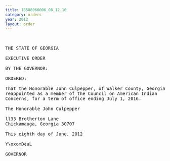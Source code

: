 ```yaml
---
title: 18588060006_08_12_10
category: orders
year: 2012
layout: order
---
```


<pre> 

THE STATE OF GEORGIA

EXECUTIVE ORDER

BY THE GOVERNOR:

ORDERED:

That the Honorable John Culpepper, of Walker County, Georgia, is
reappointed as a member of the Council on American Indian
Concerns, for a term of office ending July 1, 2016.

The Honorable John Culpepper

ll33 Brotherton Lane
Chickamauga, Georgia 30707

This eighth day of June, 2012

Y\oxomD¢aL

GOVERNOR

</pre>
